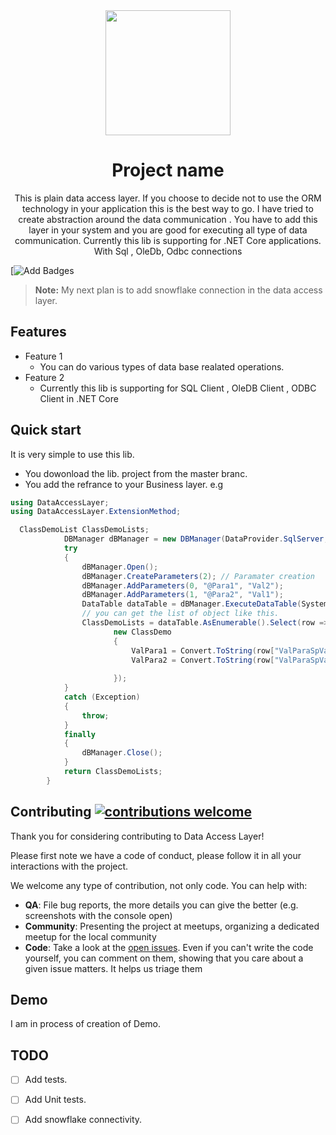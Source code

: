 <div align="center">
  <img src="./img/ff_logo2013.png" width="200px">
  <h1>Project name</h1>
</div>

<p align="center">
 This is plain data access layer. 
If you choose to decide not to use the ORM technology in your application this is the best way to go. 
I have tried to create abstraction around the data communication . You have to add this layer in your system and you are good for executing all type of data communication. Currently this lib is supporting for .NET Core applications. 
With  Sql , OleDb, Odbc connections 
</p>

[![Add Badges](https://img.shields.io/badge/add%20badges-here-green.svg)

> **Note:** My next plan is to add snowflake connection in the data access layer.

## Features

* Feature 1 
  - You can do various types of data base realated operations. 
* Feature 2
  - Currently this lib is supporting for SQL Client , OleDB Client , ODBC Client in .NET Core


## Quick start

It is very simple to use this lib. 

*  You dowonload the lib. project from the master branc. 
*  You add the refrance to your Business layer. 
e.g 
```C#
using DataAccessLayer;
using DataAccessLayer.ExtensionMethod;
```

```c#
  ClassDemoList ClassDemoLists;
            DBManager dBManager = new DBManager(DataProvider.SqlServer, ConnectionString);
            try
            {
                dBManager.Open();
                dBManager.CreateParameters(2); // Paramater creation 
                dBManager.AddParameters(0, "@Para1", "Val2");
                dBManager.AddParameters(1, "@Para2", "Val1");
                DataTable dataTable = dBManager.ExecuteDataTable(System.Data.CommandType.StoredProcedure, "storeProcName");
                // you can get the list of object like this. 
                ClassDemoLists = dataTable.AsEnumerable().Select(row =>
                       new ClassDemo
                       {
                           ValPara1 = Convert.ToString(row["ValParaSpValue1"]),
                           ValPara2 = Convert.ToString(row["ValParaSpValue2"]),
                           
                       });
            }
            catch (Exception)
            {
                throw;
            }
            finally
            {
                dBManager.Close();
            }
            return ClassDemoLists;
        }
```

 


## Contributing [![contributions welcome](https://img.shields.io/badge/contributions-welcome-brightgreen.svg?style=flat)](https://github.com/inessadl/readme/issues)

Thank you for considering contributing to Data Access Layer!

Please first note we have a code of conduct, please follow it in all your interactions with the project.

We welcome any type of contribution, not only code. You can help with:
- **QA**: File bug reports, the more details you can give the better (e.g. screenshots with the console open)
- **Community**: Presenting the project at meetups, organizing a dedicated meetup for the local community
- **Code**: Take a look at the [open issues](https://github.com/ramdhavepreetam/DataAccessLayer/issues). Even if you can't write the code yourself, you can comment on them, showing that you care about a given issue matters. It helps us triage them

## Demo

I am in process of creation of Demo. 

## TODO

* [ ] Add tests.
* [ ] Add Unit tests.
* [ ] Add snowflake connectivity.

